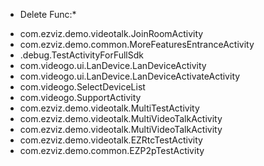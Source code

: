 

* Delete Func:*
- com.ezviz.demo.videotalk.JoinRoomActivity
- com.ezviz.demo.common.MoreFeaturesEntranceActivity
- .debug.TestActivityForFullSdk
- com.videogo.ui.LanDevice.LanDeviceActivity
- com.videogo.ui.LanDevice.LanDeviceActivateActivity
- com.videogo.SelectDeviceList
- com.videogo.SupportActivity
- com.ezviz.demo.videotalk.MultiTestActivity
- com.ezviz.demo.videotalk.MultiVideoTalkActivity
- com.ezviz.demo.videotalk.MultiVideoTalkActivity
- com.ezviz.demo.videotalk.EZRtcTestActivity
- com.ezviz.demo.common.EZP2pTestActivity
